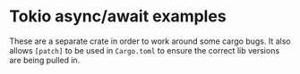 # Tokio async/await examples

These are a separate crate in order to work around some cargo bugs. It also
allows `[patch]` to be used in `Cargo.toml` to ensure the correct lib versions
are being pulled in.
